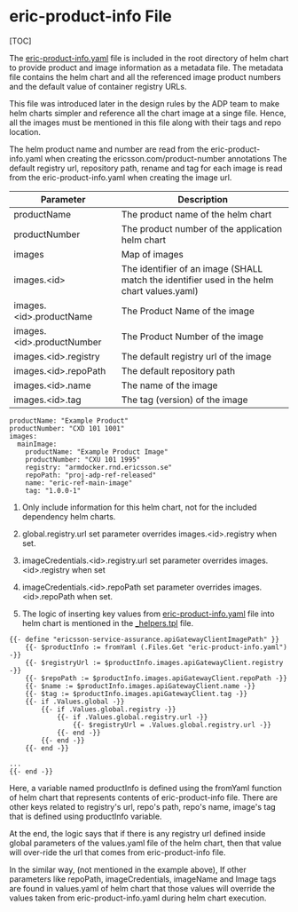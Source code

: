# eric-product-info File

[TOC]

The [eric-product-info.yaml](../charts/oss-integration-chart-chassis/eric-product-info.yaml) file is included in the root directory of helm chart to provide product and image information as a metadata file.
The metadata file contains the helm chart and all the referenced image product numbers and the default value of container registry URLs.

This file was introduced later in the design rules by the ADP team to make helm charts simpler and reference all the chart image at a singe file.
Hence, all the images must be mentioned in this file along with their tags and repo location.

The helm product name and number are read from the eric-product-info.yaml when creating the ericsson.com/product-number annotations
The default registry url, repository path, rename and tag for each image is read from the eric-product-info.yaml when creating the image url.


| Parameter                   | Description                                                                                |
|-----------------------------|--------------------------------------------------------------------------------------------|
| productName                 | The product name of the helm chart                                                         |
| productNumber               | The product number of the application helm chart                                           |
| images                      | Map of images                                                                              |
| images.\<id\>               | The identifier of an image (SHALL match the identifier used in the helm chart values.yaml) |
| images.\<id\>.productName   | The Product Name of the image                                                              |
| images.\<id\>.productNumber | The Product Number of the image                                                            |
| images.\<id\>.registry      | The default registry url of the image                                                      |
| images.\<id\>.repoPath      | The default repository path                                                                |
| images.\<id\>.name          | The name of the image                                                                      |
| images.\<id\>.tag           | The tag (version) of the image                                                             |


```
productName: "Example Product"
productNumber: "CXD 101 1001"
images:
  mainImage:
    productName: "Example Product Image"
    productNumber: "CXU 101 1995"
    registry: "armdocker.rnd.ericsson.se"
    repoPath: "proj-adp-ref-released"
    name: "eric-ref-main-image"
    tag: "1.0.0-1"
```


1) Only include information for this helm chart, not for the included dependency helm charts.


2) global.registry.url set parameter overrides images.\<id\>.registry when set.


3) imageCredentials.\<id\>.registry.url set parameter overrides images.\<id\>.registry when set


4) imageCredentials.\<id\>.repoPath set parameter overrides images.\<id\>.repoPath when set.


5) The logic of inserting key values from [eric-product-info.yaml](../charts/__helmChartDockerImageName__/eric-product-info.yaml) file into helm chart is mentioned in the [_helpers.tpl](../charts/__helmChartDockerImageName__/templates/_helpers.tpl) file.



```
{{- define "ericsson-service-assurance.apiGatewayClientImagePath" }}
    {{- $productInfo := fromYaml (.Files.Get "eric-product-info.yaml") -}}
    {{- $registryUrl := $productInfo.images.apiGatewayClient.registry -}}
    {{- $repoPath := $productInfo.images.apiGatewayClient.repoPath -}}
    {{- $name := $productInfo.images.apiGatewayClient.name -}}
    {{- $tag := $productInfo.images.apiGatewayClient.tag -}}
    {{- if .Values.global -}}
        {{- if .Values.global.registry -}}
            {{- if .Values.global.registry.url -}}
                {{- $registryUrl = .Values.global.registry.url -}}
            {{- end -}}
        {{- end -}}
    {{- end -}}

...
{{- end -}}
```

Here, a variable named productInfo is defined using the fromYaml function of helm chart that represents contents of eric-product-info file.
There are other keys related to registry's url,  repo's path, repo's name, image's tag that is defined using productInfo variable.

At the end, the logic says that if there is any registry url defined inside global parameters of the values.yaml file of the helm chart, then that value will over-ride the url that comes from eric-product-info file.

In the similar way, (not mentioned in the example above), If other parameters like repoPath, imageCredentials, imageName and Image tags are found in values.yaml of helm chart that those values will override the values taken from eric-product-info.yaml during helm chart execution.
